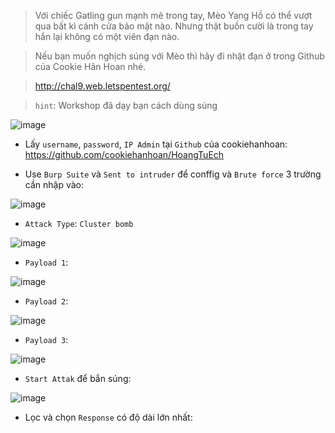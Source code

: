 
> Với chiếc Gatling gun mạnh mẽ trong tay, Mèo Yang Hồ có thể vượt qua bất kì cánh cửa bảo mật nào. Nhưng thật buồn cười là trong tay hắn lại không có một viên đạn nào.

> Nếu bạn muốn nghịch súng với Mèo thì hãy đi nhặt đạn ở trong Github của Cookie Hân Hoan nhé.



> http://chal9.web.letspentest.org/ 


> `hint`: Workshop đã dạy bạn cách dùng súng


![image](https://user-images.githubusercontent.com/68783065/140519417-e5a6b453-8528-4e9f-bf69-641e40746a2b.png)



* Lấy `username`, `password`, `IP Admin` tại `Github` của cookiehanhoan: https://github.com/cookiehanhoan/HoangTuEch

* Use `Burp Suite` và `Sent to intruder` để conffig và `Brute force` 3 trường cần nhập vào:

![image](https://user-images.githubusercontent.com/68783065/140520413-366bfb08-a5ce-4488-abe3-8d40b1a9ecfe.png)

* `Attack Type`: `Cluster bomb`


![image](https://user-images.githubusercontent.com/68783065/140520668-3c113f52-d10f-4e73-aab7-a1adc092e9f3.png)


* `Payload 1`:

![image](https://user-images.githubusercontent.com/68783065/140521125-22a9b247-6306-44e6-af9f-34f0d230e920.png)


* `Payload 2`:

![image](https://user-images.githubusercontent.com/68783065/140521479-d334d866-a1f8-4e43-861b-c7b88e205222.png)


* `Payload 3`:


![image](https://user-images.githubusercontent.com/68783065/140521644-a55e8589-987f-4c63-8356-6dcdc7b9f89b.png)





* `Start Attak` để bắn súng:

![image](https://user-images.githubusercontent.com/68783065/140522697-0398ea1f-1c46-40e2-a4f2-b69dc112f2cd.png)



* Lọc và chọn `Response` có độ dài lớn nhất:










